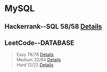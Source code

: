 
# MySQL
## Hackerrank--SQL 58/58 [Details](https://github.com/chongchong6/SQL/tree/master/HackerRank_SQL)
## LeetCode--DATABASE 
> Easy 78/78 [Details](https://github.com/chongchong6/SQL/tree/master/LeetCode/Easy)<br>
> Medium 32/64 [Details](https://github.com/chongchong6/SQL/tree/master/LeetCode/Medium)<br>
> Hard 12/22 [Details](https://github.com/chongchong6/SQL/tree/master/LeetCode/Hard)
